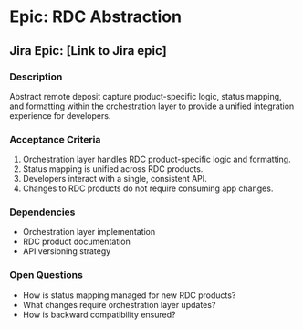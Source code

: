 # Epic: RDC Abstraction

## Jira Epic: [Link to Jira epic]

### Description

Abstract remote deposit capture product-specific logic, status mapping, and formatting within the orchestration layer to provide a unified integration experience for developers.

### Acceptance Criteria

1. Orchestration layer handles RDC product-specific logic and formatting.
2. Status mapping is unified across RDC products.
3. Developers interact with a single, consistent API.
4. Changes to RDC products do not require consuming app changes.

### Dependencies

- Orchestration layer implementation
- RDC product documentation
- API versioning strategy

### Open Questions

- How is status mapping managed for new RDC products?
- What changes require orchestration layer updates?
- How is backward compatibility ensured?
